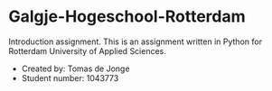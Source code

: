 # Galgje-Hogeschool-Rotterdam

Introduction assignment.
This is an assignment written in Python for Rotterdam University of Applied Sciences.

- Created by: Tomas de Jonge
- Student number: 1043773
